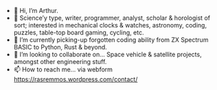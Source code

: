 - 👋 Hi, I’m Arthur.
- 👀 Science’y type, writer, programmer, analyst, scholar & horologist of sort; interested in mechanical clocks & watches, astronomy, coding, puzzles, table-top board gaming, cycling, etc. 
- 🌱 I’m currently picking-up forgotten coding ability from ZX Spectrum BASIC to Python, Rust & beyond.
- 💞️ I’m looking to collaborate on... Space vehicle & satellite projects, amongst other engineering stuff.
- 📫 How to reach me... via webform https://rasremmos.wordpress.com/contact/

<!---
53616d68726164682773/53616d68726164682773 is a ✨ special ✨ repository because its `README.md` (this file) appears on your GitHub profile.
You can click the Preview link to take a look at your changes.
--->
